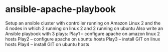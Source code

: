 # ansible-apache-playbook
Setup an ansible cluster with controller running on Amazon Linux 2 and the 4 nodes in which 2 running on linux 2 and 2 running on ubuntu
Also write an Ansible playbook with 3 plays:
Play1 – configure apache on amazon linux 2 hosts
Play2 – configure apache on ubuntu hosts
Play3 – install GIT on linux hosts
Play4 – install GIT on ubuntu hosts

